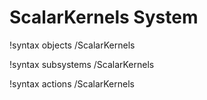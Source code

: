 <!-- MOOSE Documentation Stub: Remove this when content is added. -->

# ScalarKernels System
!syntax objects /ScalarKernels

!syntax subsystems /ScalarKernels

!syntax actions /ScalarKernels
